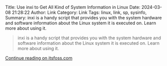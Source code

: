 Title: Use inxi to Get All Kind of System Information in Linux
Date: 2024-03-08 21:28:22
Author: Link
Category: Link
Tags: linux, link, sp, sysinfo, 
Summary: inxi is a handy script that provides you with the system hardware and software information about the Linux system it is executed on. Learn more about using it.

> inxi is a handy script that provides you with the system hardware and software information about the Linux system it is executed on. Learn more about using it.

[Continue reading on itsfoss.com](https://itsfoss.com/inxi-system-info-linux/)
